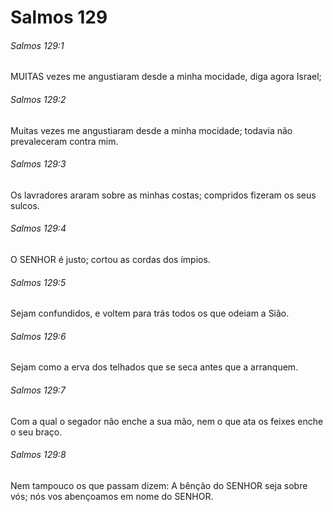 # Salmos 129

###### Salmos 129:1

MUITAS vezes me angustiaram desde a minha mocidade, diga agora Israel;

###### Salmos 129:2

Muitas vezes me angustiaram desde a minha mocidade; todavia não prevaleceram contra mim.

###### Salmos 129:3

Os lavradores araram sobre as minhas costas; compridos fizeram os seus sulcos.

###### Salmos 129:4

O SENHOR é justo; cortou as cordas dos ímpios.

###### Salmos 129:5

Sejam confundidos, e voltem para trás todos os que odeiam a Sião.

###### Salmos 129:6

Sejam como a erva dos telhados que se seca antes que a arranquem.

###### Salmos 129:7

Com a qual o segador não enche a sua mão, nem o que ata os feixes enche o seu braço.

###### Salmos 129:8

Nem tampouco os que passam dizem: A bênção do SENHOR seja sobre vós; nós vos abençoamos em nome do SENHOR.

